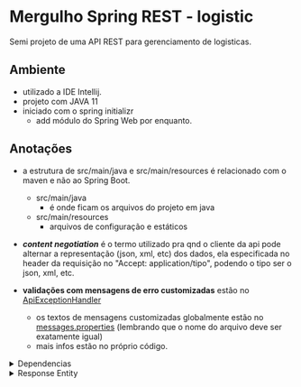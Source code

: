 # Mergulho Spring REST - logistic

Semi projeto de uma API REST para gerenciamento de logisticas.

## Ambiente

- utilizado a IDE Intellij.
- projeto com JAVA 11
- iniciado com o spring initializr
    - add módulo do Spring Web por enquanto.

## Anotações

- a estrutura de src/main/java e src/main/resources é relacionado com o maven e não ao Spring Boot.
    - src/main/java
        - é onde ficam os arquivos do projeto em java
    - src/main/resources
        - arquivos de configuração e estáticos

- **_content negotiation_** é o termo utilizado pra qnd o cliente da api pode alternar a representação (json, xml, etc)
  dos dados, ela especificada no header da requisição no "Accept: application/tipo", podendo o tipo ser o json, xml,
  etc.
  
- **validações com mensagens de erro customizadas** estão no [ApiExceptionHandler](src/main/java/com/logisticAlgaworks/logistic/api/exceptionHandler/ApiExceptionHandler.java)
    - os textos de mensagens customizadas globalmente estão no [messages.properties](src/main/resources/messages.properties) (lembrando que o nome do arquivo deve ser exatamente igual)
    - mais infos estão no próprio código.

<details>
    <summary>Dependencias</summary>

## Lombok

- utilizado para diminuir boilerplate na classe. (os getter e setter na model)
    - na vdd ele apenas faz uma geração automática no diretório target. lá é possível ver que a model possui os getter e
      setters.

## Jackson

- responsável por serializar e desserializar objetos (transfomar em diferentes formatos como xml, json, etc)

## Jakarta

- na dependencia spring data jpa já possui o hibernate que implementa o jakarta persistence (é uma especificação do
  jakarta EE antiga Java EE)

</details>

<details>
    <summary>Response Entity</summary>
    
- ReseponseEntity permite uma manipulação mais customizada de um endpoint. exemplos:
    - enviar cabeçalhos diferentes.
    - status diferentes.

</details>

